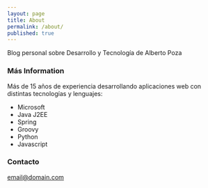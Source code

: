 ```yaml
---
layout: page
title: About
permalink: /about/
published: true
---
```


Blog personal sobre Desarrollo y Tecnología de Alberto Poza

### Más Information

Más de 15 años de experiencia desarrollando aplicaciones web con distintas tecnologías y lenguajes:
- Microsoft
- Java J2EE
- Spring
- Groovy
- Python
- Javascript

### Contacto

[email@domain.com](mailto:email@domain.com)

